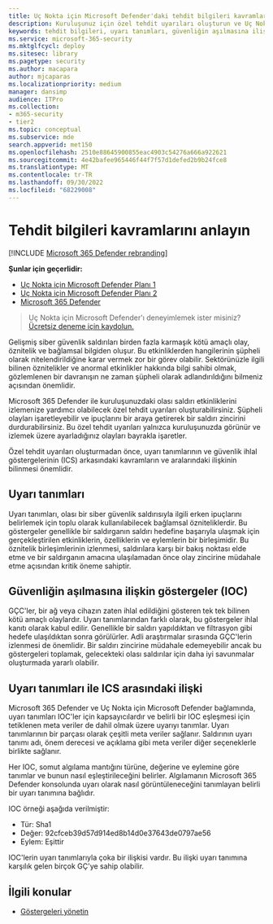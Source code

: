 ```yaml
---
title: Uç Nokta için Microsoft Defender'daki tehdit bilgileri kavramlarını anlama
description: Kuruluşunuz için özel tehdit uyarıları oluşturun ve Uç Nokta için Microsoft Defender'de tehdit bilgileriyle ilgili kavramları öğrenin
keywords: tehdit bilgileri, uyarı tanımları, güvenliğin aşılmasına ilişkin göstergeler, ioc
ms.service: microsoft-365-security
ms.mktglfcycl: deploy
ms.sitesec: library
ms.pagetype: security
ms.author: macapara
author: mjcaparas
ms.localizationpriority: medium
manager: dansimp
audience: ITPro
ms.collection:
- m365-security
- tier2
ms.topic: conceptual
ms.subservice: mde
search.appverid: met150
ms.openlocfilehash: 2510e88645900855eac4903c54276a666a922621
ms.sourcegitcommit: 4e42bafee965446f44f7f57d1defed2b9b24fce8
ms.translationtype: MT
ms.contentlocale: tr-TR
ms.lasthandoff: 09/30/2022
ms.locfileid: "68229008"
---
```

# <a name="understand-threat-intelligence-concepts"></a>Tehdit bilgileri kavramlarını anlayın

[!INCLUDE [Microsoft 365 Defender rebranding](../../includes/microsoft-defender.md)]

**Şunlar için geçerlidir:**
- [Uç Nokta için Microsoft Defender Planı 1](https://go.microsoft.com/fwlink/?linkid=2154037)
- [Uç Nokta için Microsoft Defender Planı 2](https://go.microsoft.com/fwlink/?linkid=2154037)
- [Microsoft 365 Defender](https://go.microsoft.com/fwlink/?linkid=2118804)



> Uç Nokta için Microsoft Defender'ı deneyimlemek ister misiniz? [Ücretsiz deneme için kaydolun.](https://signup.microsoft.com/create-account/signup?products=7f379fee-c4f9-4278-b0a1-e4c8c2fcdf7e&ru=https://aka.ms/MDEp2OpenTrial?ocid=docs-wdatp-threatindicator-abovefoldlink)

Gelişmiş siber güvenlik saldırıları birden fazla karmaşık kötü amaçlı olay, öznitelik ve bağlamsal bilgiden oluşur. Bu etkinliklerden hangilerinin şüpheli olarak nitelendirildiğine karar vermek zor bir görev olabilir. Sektörünüzle ilgili bilinen öznitelikler ve anormal etkinlikler hakkında bilgi sahibi olmak, gözlemlenen bir davranışın ne zaman şüpheli olarak adlandırıldığını bilmeniz açısından önemlidir.

Microsoft 365 Defender ile kuruluşunuzdaki olası saldırı etkinliklerini izlemenize yardımcı olabilecek özel tehdit uyarıları oluşturabilirsiniz. Şüpheli olayları işaretleyebilir ve ipuçlarını bir araya getirerek bir saldırı zincirini durdurabilirsiniz. Bu özel tehdit uyarıları yalnızca kuruluşunuzda görünür ve izlemek üzere ayarladığınız olayları bayrakla işaretler.

Özel tehdit uyarıları oluşturmadan önce, uyarı tanımlarının ve güvenlik ihlal göstergelerinin (ICS) arkasındaki kavramların ve aralarındaki ilişkinin bilinmesi önemlidir.

## <a name="alert-definitions"></a>Uyarı tanımları
Uyarı tanımları, olası bir siber güvenlik saldırısıyla ilgili erken ipuçlarını belirlemek için toplu olarak kullanılabilecek bağlamsal özniteliklerdir. Bu göstergeler genellikle bir saldırganın saldırı hedefine başarıyla ulaşmak için gerçekleştirilen etkinliklerin, özelliklerin ve eylemlerin bir birleşimidir. Bu öznitelik birleşimlerinin izlenmesi, saldırılara karşı bir bakış noktası elde etme ve bir saldırganın amacına ulaşılamadan önce olay zincirine müdahale etme açısından kritik öneme sahiptir.

## <a name="indicators-of-compromise-ioc"></a>Güvenliğin aşılmasına ilişkin göstergeler (IOC)
GÇC'ler, bir ağ veya cihazın zaten ihlal edildiğini gösteren tek tek bilinen kötü amaçlı olaylardır. Uyarı tanımlarından farklı olarak, bu göstergeler ihlal kanıtı olarak kabul edilir. Genellikle bir saldırı yapıldıktan ve filtrasyon gibi hedefe ulaşıldıktan sonra görülürler. Adli araştırmalar sırasında GÇC'lerin izlenmesi de önemlidir. Bir saldırı zincirine müdahale edemeyebilir ancak bu göstergeleri toplamak, gelecekteki olası saldırılar için daha iyi savunmalar oluşturmada yararlı olabilir.

## <a name="relationship-between-alert-definitions-and-iocs"></a>Uyarı tanımları ile ICS arasındaki ilişki
Microsoft 365 Defender ve Uç Nokta için Microsoft Defender bağlamında, uyarı tanımları IOC'ler için kapsayıcılardır ve belirli bir IOC eşleşmesi için tetiklenen meta veriler de dahil olmak üzere uyarıyı tanımlar. Uyarı tanımlarının bir parçası olarak çeşitli meta veriler sağlanır. Saldırının uyarı tanımı adı, önem derecesi ve açıklama gibi meta veriler diğer seçeneklerle birlikte sağlanır.

Her IOC, somut algılama mantığını türüne, değerine ve eylemine göre tanımlar ve bunun nasıl eşleştirileceğini belirler. Algılamanın Microsoft 365 Defender konsolunda uyarı olarak nasıl görüntüleneceğini tanımlayan belirli bir uyarı tanımına bağlıdır.

IOC örneği aşağıda verilmiştir:
- Tür: Sha1
- Değer: 92cfceb39d57d914ed8b14d0e37643de0797ae56
- Eylem: Eşittir

IOC'lerin uyarı tanımlarıyla çoka bir ilişkisi vardır. Bu ilişki uyarı tanımına karşılık gelen birçok GÇ'ye sahip olabilir.


## <a name="related-topics"></a>İlgili konular
- [Göstergeleri yönetin](manage-indicators.md)
